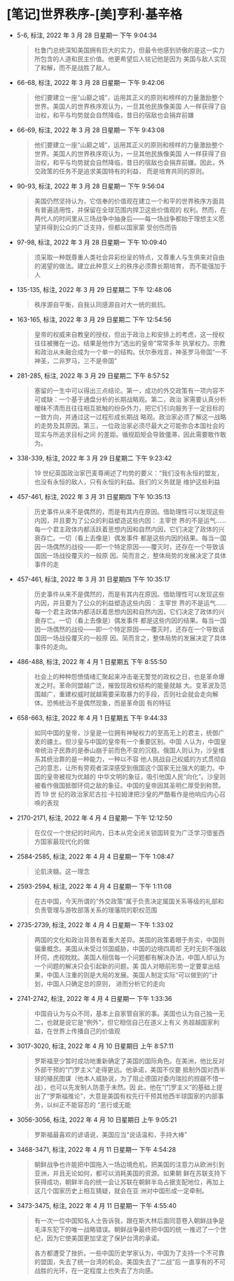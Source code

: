 # [笔记]世界秩序-[美]亨利·基辛格


-   5-6, 标注, 2022 年 3 月 28 日星期一 下午 9:04:34

    > 杜鲁门总统深知美国拥有巨大的实力，但最令他感到骄傲的是这一实力所包含的人道和民主价值。他更希望后人铭记他是因为
    > 美国与敌人实现了和解，而不是战胜了敌人。

-   66-68, 标注, 2022 年 3 月 28 日星期一 下午 9:42:06

    > 他们要建立一座“山巅之城”，运用其正义的原则和榜样的力量激励整个世界。美国人的世界秩序观认为，一旦其他民族像美国
    > 人一样获得了自治权，和平与均势就会自然降临，昔日的宿敌也会捐弃前嫌

-   66-69, 标注, 2022 年 3 月 28 日星期一 下午 9:43:08

    > 他们要建立一座“山巅之城”，运用其正义的原则和榜样的力量激励整个世界。美国人的世界秩序观认为，一旦其他民族像美国
    > 人一样获得了自治权，和平与均势就会自然降临，昔日的宿敌也会捐弃前嫌。因此，外交政策的任务不是追求美国特有的利益，
    > 而是培育共同的原则。

-   90-93, 标注, 2022 年 3 月 28 日星期一 下午 9:56:04

    > 美国仍然坚持认为，它信奉的价值观在建立一个和平的世界秩序方面具有普遍适用性，并保留在全球范围内捍卫这些价值观的
    > 权利。然而，在两代人的时间里从三场战争中抽身后——每一场战争都始于理想主义愿望并得到公众的广泛支持，但都以国家蒙
    > 受创伤而告

-   97-98, 标注, 2022 年 3 月 28 日星期一 下午 10:09:40

    > 须采取一种既尊重人类社会异彩纷呈的特点，又尊重人与生俱来对自由的渴望的做法。建立此种意义上的秩序必须靠长期培育，
    > 而不能强加于人

-   135-135, 标注, 2022 年 3 月 29 日星期二 下午 12:48:06

    > 秩序源自平衡，自我认同感源自对大一统的抵抗。

-   163-165, 标注, 2022 年 3 月 29 日星期二 下午 12:54:56

    > 皇帝的权威来自教皇的授权，但出于政治上和安排上的考虑，这一授权往往被撇在一边。结果是他作为“选出的皇帝”常常多年
    > 执掌权力。宗教和政治从未融合成为一个单一的结构。伏尔泰戏言，神圣罗马帝国“一不神圣，二非罗马，三不是帝国”

-   281-285, 标注, 2022 年 3 月 29 日星期二 下午 8:57:52

    > 塞留的一生中可以得出三点结论。第一，成功的外交政策有一项内容不可或缺：一个基于通盘分析的长期战略观。第二，政治
    > 家需要认真分析暧昧不清而且往往相互抵触的纷杂外力，把它们引向服务于一定目标的一致方向，并通过这一过程形成长期战
    > 略观。政治家必须了解这一战略的走势及其原因。第三，一位政治家必须尽最大之可能弥合本国社会的现实与所追求目标之间
    > 的差距。循规蹈矩会导致僵滞，因此需要敢作敢为。

-   338-339, 标注, 2022 年 3 月 29 日星期二 下午 9:23:42

    > 19 世纪英国政治家巴麦尊阐述了均势的要义：“我们没有永恒的盟友，也没有永恒的敌人，只有永恒的利益。我们的义务就是
    > 维护这些利益

-   457-461, 标注, 2022 年 3 月 31 日星期四 下午 10:35:13

    > 历史事件从来不是偶然的，而是有其内在原因。借助理性可以发现这些内因，并且要为了公众的利益塑造这些内因： 主宰世
    > 界的不是运气……每一个君主政体内都活跃着思想内因和自然内因，它们决定了政体的兴衰存亡。一切（看上去像是）偶发事件
    > 都是这些内因的结果。每当一国因一场偶然的战役——即一个特定原因——覆灭时，还存在一个导致该国因一场战役覆灭的一般原
    > 因。简而言之，整体局势的发展决定了具体事件的走

-   457-461, 标注, 2022 年 3 月 31 日星期四 下午 10:35:17

    > 历史事件从来不是偶然的，而是有其内在原因。借助理性可以发现这些内因，并且要为了公众的利益塑造这些内因： 主宰世
    > 界的不是运气……每一个君主政体内都活跃着思想内因和自然内因，它们决定了政体的兴衰存亡。一切（看上去像是）偶发事件
    > 都是这些内因的结果。每当一国因一场偶然的战役——即一个特定原因——覆灭时，还存在一个导致该国因一场战役覆灭的一般原
    > 因。简而言之，整体局势的发展决定了具体事件的走向。

-   486-488, 标注, 2022 年 4 月 1 日星期五 下午 8:55:50

    > 社会上的种种怨愤情绪汇聚起来冲击毫无警觉的政权之日，也是革命爆发之时。革命同盟越广泛，摧毁现政权结构的能量就越
    > 大。变革波及范围越广，重建权威时就越需要采取暴力的手段，否则社会就会走向解体。恐怖统治不是偶然现象，而是革命固
    > 有的特征

-   658-663, 标注, 2022 年 4 月 1 日星期五 下午 9:44:33

    > 如同中国的皇帝，沙皇是一位拥有神秘权力的至高无上的君主，统御广袤的疆土。但沙皇与中国的皇帝有一个重要区别。中国
    > 人认为，中国皇帝统治子民靠的是泰山崩于前而色不变的沉稳。俄国人则认为，沙皇维系其统治靠的是一种能力，一种以不容
    > 他人挑战自己权威的方式贯彻自己的意志，让所有旁观者深深感受到俄国这个国家无比强大的能力。中国的皇帝被视为优越的
    > 中华文明的象征，吸引他国人民“向化”。沙皇则被看作俄国抵御环伺之敌的象征。中国的皇帝因其圣明仁厚受到称赞。而 19 世
    > 纪的政治家尼古拉·卡拉姆津把沙皇的严酷看作是他响应内心召唤的表现

-   2170-2171, 标注, 2022 年 4 月 4 日星期一 下午 12:12:50

    > 在仅仅一个世纪的时间内，日本从完全闭关锁国转变为广泛学习借鉴西方国家最现代化的做

-   2584-2585, 标注, 2022 年 4 月 4 日星期一 下午 1:08:47

    > 沦肌浃髓。这一理念

-   2593-2594, 标注, 2022 年 4 月 4 日星期一 下午 1:11:08

    > 在古中国，今天所谓的“外交政策”属于负责决定属国关系等级的礼部和负责管理与游牧部落关系的理藩院的职权范围

-   2735-2739, 标注, 2022 年 4 月 4 日星期一 下午 1:33:02

    > 两国的文化和政治背景有着重大差异。美国的政策着眼于务实，中国则偏重概念。美国从未受过邻国威胁，中国的边境四周却
    > 无时无刻不强敌环伺，虎视眈眈。美国人相信每一个问题都有解决办法，中国人却认为一个问题的解决只会引起新的问题。美
    > 国人对眼前形势一定要拿出结果，中国人注重的则是大局的发展。美国人制定实际“可以做到的”计划，中国人只确定总的原则，
    > 进而分析它的走向

-   2741-2742, 标注, 2022 年 4 月 4 日星期一 下午 1:33:36

    > 中国自认为与众不同，基本上自家管自家的事。美国也认为自己独一无二，也就是说它是“例外”，但它相信自己在道义上有义
    > 务超越国家利益，在世界上传播自己的价值观

-   3017-3020, 标注, 2022 年 4 月 10 日星期日 上午 8:57:11

    > 罗斯福至少暂时成功地重新确定了美国的国际角色。在美洲，他比反对外部干预的“门罗主义”走得更远。他承诺，美国不仅要
    > 抵制外国对西半球的殖民图谋（他本人威胁说，为了阻止德国对委内瑞拉的觊觎不惜一战），也可以先发制人防患于未然。因
    > 此，他在“门罗主义”的基础上提出了“罗斯福推论”，大意是美国有权先行干预其他西半球国家的内部事务，以纠正不能容忍的
    > “恶行或无能

-   3056-3056, 标注, 2022 年 4 月 10 日星期日 上午 9:05:21

    > 罗斯福最喜欢的谚语说，美国应当“说话温和，手持大棒”

-   3468-3471, 标注, 2022 年 4 月 11 日星期一 下午 4:54:28

    > 朝鲜战争也许能把中国拖入一场边境危机，把美国的注意力从欧洲引到亚洲，并且无论如何，都可以消耗美国的资源。如果朝
    > 鲜在苏联支持下获得成功，朝鲜半岛的统一会让苏联在朝鲜半岛占据支配地位，再加上这几个国家历史上相互猜疑，就会在亚
    > 洲对中国形成一定牵制。

-   3473-3475, 标注, 2022 年 4 月 11 日星期一 下午 4:55:40

    > 有一次一位中国知名人士告诉我，跟在斯大林后面同意卷入朝鲜战争是毛泽东犯下的唯一战略错误。朝鲜战争最终把中国的统
    > 一推迟了一个世纪，因为它使美国更加坚定了保护台湾的承诺。
    >
    > 各方都遭受了挫折。一些中国历史学家认为，中国为了支持一个不可靠的盟国，失去了统一台湾的机会。美国失去了“二战”后
    > 一直享有的不可战胜的光环，在一定程度上也失去了方向感。

